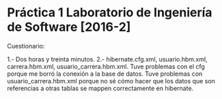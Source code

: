 # Práctica 1 Laboratorio de Ingeniería de Software [2016-2]

Cuestionario:

1.- Dos horas y treinta minutos.
2.- hibernate.cfg.xml, usuario.hbm.xml, carrera.hbm.xml, usuario_carrera.hbm.xml.
Tuve problemas con el cfg porque me borró la conexión a la base de datos.
Tuve problemas con usuario_carrera.hbm.xml porque no sé cómo hacer que los datos que son referencias a otras tablas se mappen correctamente en hibernate.
